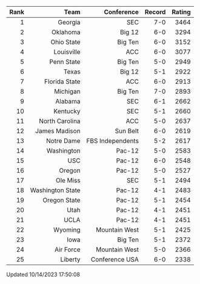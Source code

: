 | Rank  | Team                 | Conference           | Record   | Rating |
| ---:  | ---:                 | ---:                 | ---:     | ---:   |
| 1     | Georgia              | SEC                  | 7-0      | 3464   |
| 2     | Oklahoma             | Big 12               | 6-0      | 3294   |
| 3     | Ohio State           | Big Ten              | 6-0      | 3152   |
| 4     | Louisville           | ACC                  | 6-0      | 3077   |
| 5     | Penn State           | Big Ten              | 5-0      | 2949   |
| 6     | Texas                | Big 12               | 5-1      | 2922   |
| 7     | Florida State        | ACC                  | 6-0      | 2913   |
| 8     | Michigan             | Big Ten              | 7-0      | 2893   |
| 9     | Alabama              | SEC                  | 6-1      | 2662   |
| 10    | Kentucky             | SEC                  | 5-1      | 2660   |
| 11    | North Carolina       | ACC                  | 5-0      | 2637   |
| 12    | James Madison        | Sun Belt             | 6-0      | 2619   |
| 13    | Notre Dame           | FBS Independents     | 5-2      | 2617   |
| 14    | Washington           | Pac-12               | 5-0      | 2583   |
| 15    | USC                  | Pac-12               | 6-0      | 2548   |
| 16    | Oregon               | Pac-12               | 5-0      | 2527   |
| 17    | Ole Miss             | SEC                  | 5-1      | 2494   |
| 18    | Washington State     | Pac-12               | 4-1      | 2483   |
| 19    | Oregon State         | Pac-12               | 5-1      | 2454   |
| 20    | Utah                 | Pac-12               | 4-1      | 2451   |
| 21    | UCLA                 | Pac-12               | 4-1      | 2451   |
| 22    | Wyoming              | Mountain West        | 5-1      | 2425   |
| 23    | Iowa                 | Big Ten              | 5-1      | 2372   |
| 24    | Air Force            | Mountain West        | 5-0      | 2366   |
| 25    | Liberty              | Conference USA       | 6-0      | 2338   |

Updated 10/14/2023 17:50:08
